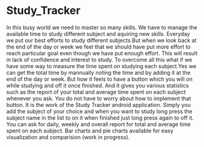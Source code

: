 # Study_Tracker

In this busy world we need to master so many skills. We have to manage the available time to study different subject and aquiring new skills.
Everyday we put our best efforts to study different subjects.But when we look back at the end of the day or week we feel that we should 
have put more effort to reach particular goal even though we have put enough effort. This will result in lack of confidence and interest
to study.
     To overcome all this what if we have some way to measure the time spent on studying each subject.Yes we can get the total time 
by mannually noting the time and by adding it at the end of the day or week.
     But how it feels to have a button which you will on while studying and off it once finished. And it gives you various statistics such as the report of your total and average time spent on each subject whenever you ask.
     You do not have to worry about how to implement that button. It is the work of the Study Tracker android application. Simply you add 
the subject of your choice and when you want to study long press the subject name in the list to on it when finished just long press again 
to off it. You can ask for daily, weekly and overall report for total and average time spent on each subject.
Bar charts and pie charts available for easy visualization and comparision (work in progress).


